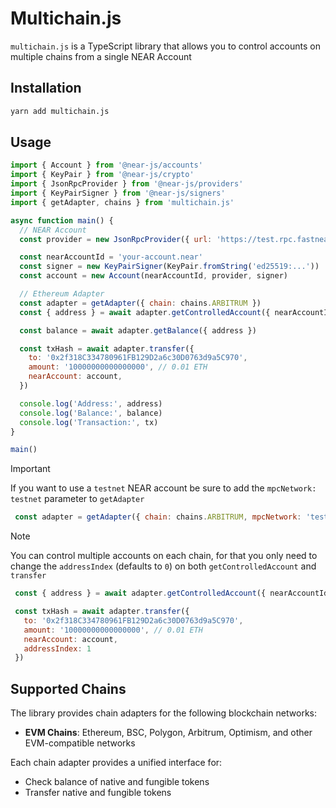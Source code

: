 # Multichain.js

`multichain.js` is a TypeScript library that allows you to control accounts on multiple chains
from a single NEAR Account


## Installation

```bash
yarn add multichain.js
```

## Usage

```js
import { Account } from '@near-js/accounts'
import { KeyPair } from '@near-js/crypto'
import { JsonRpcProvider } from '@near-js/providers'
import { KeyPairSigner } from '@near-js/signers'
import { getAdapter, chains } from 'multichain.js'

async function main() {
  // NEAR Account
  const provider = new JsonRpcProvider({ url: 'https://test.rpc.fastnear.com' })

  const nearAccountId = 'your-account.near'
  const signer = new KeyPairSigner(KeyPair.fromString('ed25519:...'))
  const account = new Account(nearAccountId, provider, signer)

  // Ethereum Adapter
  const adapter = getAdapter({ chain: chains.ARBITRUM })
  const { address } = await adapter.getControlledAccount({ nearAccountId })

  const balance = await adapter.getBalance({ address })

  const txHash = await adapter.transfer({
    to: '0x2f318C334780961FB129D2a6c30D0763d9a5C970',
    amount: '10000000000000000', // 0.01 ETH
    nearAccount: account,
  })

  console.log('Address:', address)
  console.log('Balance:', balance)
  console.log('Transaction:', tx)
}

main()
```

> [!IMPORTANT]
> If you want to use a `testnet` NEAR account be sure to add the `mpcNetwork: testnet` parameter to `getAdapter`
>
>```js
>  const adapter = getAdapter({ chain: chains.ARBITRUM, mpcNetwork: 'testnet' })
>```

</details>

> [!NOTE]
> You can control multiple accounts on each chain, for that you only need to change the `addressIndex` (defaults to `0`)
on both `getControlledAccount` and `transfer`
>
>```js
>  const { address } = await adapter.getControlledAccount({ nearAccountId, addressIndex: 1 })
>
>  const txHash = await adapter.transfer({
>    to: '0x2f318C334780961FB129D2a6c30D0763d9a5C970',
>    amount: '10000000000000000', // 0.01 ETH
>    nearAccount: account,
>    addressIndex: 1
>  })
>```

</details>

## Supported Chains

The library provides chain adapters for the following blockchain networks:

- **EVM Chains**: Ethereum, BSC, Polygon, Arbitrum, Optimism, and other EVM-compatible networks
<!-- - **Bitcoin**: Bitcoin mainnet and testnet with P2WPKH transaction support
- **Cosmos**: Cosmos Hub, Osmosis, and other Cosmos SDK-based chains
- **Solana**: High-performance blockchain with native token transfers
- **Aptos**: Move-based blockchain with Ed25519 signature support
- **SUI**: Move-based blockchain with Ed25519 signature support
- **XRP Ledger**: XRP mainnet, testnet, and devnet with native XRP transfers -->

Each chain adapter provides a unified interface for:
- Check balance of native and fungible tokens
- Transfer native and fungible tokens
